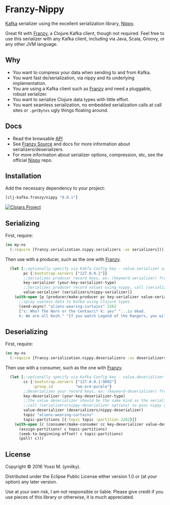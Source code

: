# Franzy-Nippy

[Kafka](http://kafka.apache.org/documentation.html) serializer using the excellent serialization library, [Nippy](https://github.com/ptaoussanis/nippy).

Great fit with [Franzy](https://github.com/ymilky/franzy), a Clojure Kafka client, though not required. Feel free to use this serializer with any Kafka client, including via Java, Scala, Groovy, or any other JVM language.

## Why

* You want to compress your data when sending to and from Kafka.
* You want fast de/serialization, via nippy and its underlying implementation.
* You are using a Kafka client such as [Franzy](https://github.com/ymilky/franzy) and need a pluggable, robust serializer.
* You want to serialize Clojure data types with little effort.
* You want seamless serialization, no embedded serialization calls at call sites or `.getBytes` ugly things floating around.

## Docs

* Read the browsable [API](http://ymilky.github.io/franzy-nippy/api/index.html)
* See [Franzy Source](https://github.com/ymilky/franzy) and docs for more information about serializers/deserializers.
* For more information about serializer options, compression, etc, see the official [Nippy](https://github.com/ptaoussanis/nippy) repo.

## Installation

Add the necessary dependency to your project:

```clojure
[clj-kafka.franzy/nippy "0.0.1"]
```
[![Clojars Project](https://img.shields.io/clojars/v/clj-kafka.franzy/nippy.svg)](https://clojars.org/clj-kafka.franzy/nippy)

## Serializing

First, require:

```clojure
(ns my-ns
  (:require [franzy.serialization.nippy.serializers :as serializers]))
```

Then use with a producer, such as the one with [Franzy](https://github.com/ymilky/franzy).

```clojure
  (let [;;optionally specify via Kakfa Config key - value.serializer using fully qualified class name
        pc {:bootstrap.servers ["127.0.0.1"]}
        ;;Serializes producer record keys, ex: (keyword-serializer) from Franzy
        key-serializer (your-key-serializer-type)
        ;;Serializes producer record values using nippy, call (serializers/nippy-serializer options) to pass nippy options
        value-serializer (serializers/nippy-serializer)]
    (with-open [p (producer/make-producer pc key-serializer value-serializer)]
      ;;spray useless data to Kafka using Clojure types
      (send-async! "aliens-wearing-curtains" 2262 
      ["s: Who? The Narn or the Centauri? k: yes" "...is dead. 
      k: We are all Kosh." "If you watch Legend of the Rangers, you will die."]))))
```

## Deserializing

First, require:

```clojure
(ns my-ns
  (:require [franzy.serialization.nippy.deserializers :as deserializers]))
```

Then use with a consumer, such as the one with [Franzy](https://github.com/ymilky/franzy).

```clojure
  (let [;;optionally specify via Kafka Config key - value.deserializer using fully qualified class name
        cc {:bootstrap.servers ["127.0.0.1:9092"]
            :group.id          "we-are-purple"}
        ;;Deserializes your record keys, ex: (keyword-deserializer) from Franzy
        key-deserializer (your-key-deserializer-type)
        ;;the value deserializer should be the same kind as the serializer, don't mix and match
        ;;call (serializers/nippy-deserializer options) to pass nippy options
        value-deserializer (deserializers/nippy-deserializer)
        topic "aliens-wearing-curtains"
        topic-partitions [{:topic topic :partition 2262}]]
    (with-open [c (consumer/make-consumer cc key-deserializer value-deserializer)]
      (assign-partitions! c topic-partitions)
      (seek-to-beginning-offset! c topic-partitions)
      (poll! c)))
```

## License

Copyright © 2016 Yossi M. (ymilky).

Distributed under the Eclipse Public License either version 1.0 or (at your option) any later version.

Use at your own risk, I am not responsible or liable. Please give credit if you use pieces of this library or otherwise, it is much appreciated.
